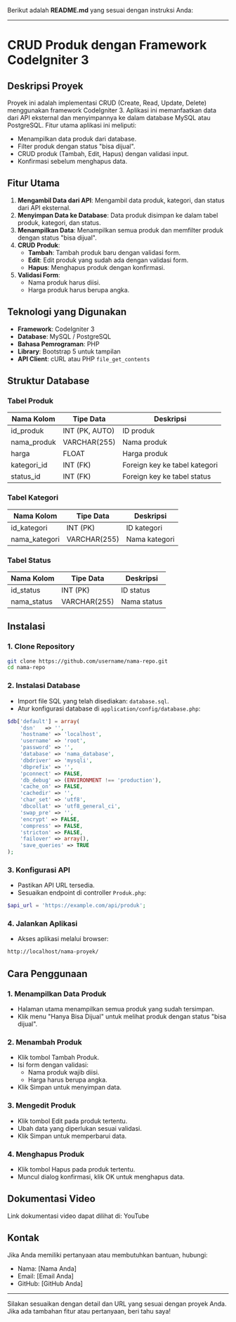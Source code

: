 Berikut adalah **README.md** yang sesuai dengan instruksi Anda:

---

# CRUD Produk dengan Framework CodeIgniter 3

## Deskripsi Proyek

Proyek ini adalah implementasi CRUD (Create, Read, Update, Delete) menggunakan framework CodeIgniter 3. Aplikasi ini memanfaatkan data dari API eksternal dan menyimpannya ke dalam database MySQL atau PostgreSQL. Fitur utama aplikasi ini meliputi:

- Menampilkan data produk dari database.
- Filter produk dengan status "bisa dijual".
- CRUD produk (Tambah, Edit, Hapus) dengan validasi input.
- Konfirmasi sebelum menghapus data.

## Fitur Utama

1. **Mengambil Data dari API**: Mengambil data produk, kategori, dan status dari API eksternal.
2. **Menyimpan Data ke Database**: Data produk disimpan ke dalam tabel produk, kategori, dan status.
3. **Menampilkan Data**: Menampilkan semua produk dan memfilter produk dengan status "bisa dijual".
4. **CRUD Produk**:
   - **Tambah**: Tambah produk baru dengan validasi form.
   - **Edit**: Edit produk yang sudah ada dengan validasi form.
   - **Hapus**: Menghapus produk dengan konfirmasi.
5. **Validasi Form**:
   - Nama produk harus diisi.
   - Harga produk harus berupa angka.

## Teknologi yang Digunakan

- **Framework**: CodeIgniter 3
- **Database**: MySQL / PostgreSQL
- **Bahasa Pemrograman**: PHP
- **Library**: Bootstrap 5 untuk tampilan
- **API Client**: cURL atau PHP `file_get_contents`

## Struktur Database

### Tabel Produk

| Nama Kolom   | Tipe Data  | Deskripsi                  |
|--------------|------------|----------------------------|
| id_produk    | INT (PK, AUTO) | ID produk                 |
| nama_produk  | VARCHAR(255)   | Nama produk               |
| harga        | FLOAT      | Harga produk               |
| kategori_id  | INT (FK)  | Foreign key ke tabel kategori |
| status_id    | INT (FK)  | Foreign key ke tabel status  |

### Tabel Kategori

| Nama Kolom   | Tipe Data  | Deskripsi              |
|--------------|------------|------------------------|
| id_kategori  | INT (PK)   | ID kategori            |
| nama_kategori| VARCHAR(255) | Nama kategori         |

### Tabel Status

| Nama Kolom   | Tipe Data  | Deskripsi              |
|--------------|------------|------------------------|
| id_status    | INT (PK)   | ID status              |
| nama_status  | VARCHAR(255) | Nama status           |

## Instalasi

### 1. Clone Repository

```bash
git clone https://github.com/username/nama-repo.git
cd nama-repo
```

### 2. Instalasi Database

- Import file SQL yang telah disediakan: `database.sql`.
- Atur konfigurasi database di `application/config/database.php`:

```php
$db['default'] = array(
    'dsn'   => '',
    'hostname' => 'localhost',
    'username' => 'root',
    'password' => '',
    'database' => 'nama_database',
    'dbdriver' => 'mysqli',
    'dbprefix' => '',
    'pconnect' => FALSE,
    'db_debug' => (ENVIRONMENT !== 'production'),
    'cache_on' => FALSE,
    'cachedir' => '',
    'char_set' => 'utf8',
    'dbcollat' => 'utf8_general_ci',
    'swap_pre' => '',
    'encrypt' => FALSE,
    'compress' => FALSE,
    'stricton' => FALSE,
    'failover' => array(),
    'save_queries' => TRUE
);
```

### 3. Konfigurasi API

- Pastikan API URL tersedia.
- Sesuaikan endpoint di controller `Produk.php`:

```php
$api_url = 'https://example.com/api/produk';
```

### 4. Jalankan Aplikasi

- Akses aplikasi melalui browser:

```bash
http://localhost/nama-proyek/
```

## Cara Penggunaan

### 1. Menampilkan Data Produk

- Halaman utama menampilkan semua produk yang sudah tersimpan.
- Klik menu "Hanya Bisa Dijual" untuk melihat produk dengan status "bisa dijual".

### 2. Menambah Produk

- Klik tombol Tambah Produk.
- Isi form dengan validasi:
  - Nama produk wajib diisi.
  - Harga harus berupa angka.
- Klik Simpan untuk menyimpan data.

### 3. Mengedit Produk

- Klik tombol Edit pada produk tertentu.
- Ubah data yang diperlukan sesuai validasi.
- Klik Simpan untuk memperbarui data.

### 4. Menghapus Produk

- Klik tombol Hapus pada produk tertentu.
- Muncul dialog konfirmasi, klik OK untuk menghapus data.

## Dokumentasi Video

Link dokumentasi video dapat dilihat di: YouTube

## Kontak

Jika Anda memiliki pertanyaan atau membutuhkan bantuan, hubungi:

- Nama: [Nama Anda]
- Email: [Email Anda]
- GitHub: [GitHub Anda]

---

Silakan sesuaikan dengan detail dan URL yang sesuai dengan proyek Anda. Jika ada tambahan fitur atau pertanyaan, beri tahu saya!
